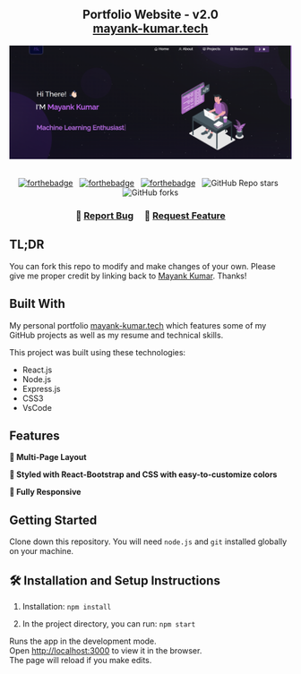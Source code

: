 <h2 align="center">
  Portfolio Website - v2.0<br/>
  <a href="https://mayank-kumar03.github.io/" target="_blank">mayank-kumar.tech</a>
</h2>
<div align="center">
  <img alt="Demo" src="./Images/readme-img1.png" />
</div>

<br/>

<center>

[![forthebadge](https://forthebadge.com/images/badges/built-with-love.svg)](https://forthebadge.com) &nbsp;
[![forthebadge](https://forthebadge.com/images/badges/made-with-javascript.svg)](https://forthebadge.com) &nbsp;
[![forthebadge](https://forthebadge.com/images/badges/open-source.svg)](https://forthebadge.com) &nbsp;
![GitHub Repo stars](https://img.shields.io/github/stars/mayank-kumar03/Portfolio?color=red&logo=github&style=for-the-badge) &nbsp;
![GitHub forks](https://img.shields.io/github/forks/mayank-kumar03/Portfolio?color=red&logo=github&style=for-the-badge)

</center>

<h3 align="center">
    🔹
    <a href="https://github.com/mayank-kumar03/Portfolio/issues">Report Bug</a> &nbsp; &nbsp;
    🔹
    <a href="https://github.com/mayank-kumar03/Portfolio/issues">Request Feature</a>
</h3>

## TL;DR

You can fork this repo to modify and make changes of your own. Please give me proper credit by linking back to [Mayank Kumar](https://github.com/mayank-kumar03/Portfolio). Thanks!

## Built With

My personal portfolio <a href="https://mayank-kumar03.github.io/" target="_blank">mayank-kumar.tech</a> which features some of my GitHub projects as well as my resume and technical skills.<br/>

This project was built using these technologies:

- React.js
- Node.js
- Express.js
- CSS3
- VsCode

## Features

**📖 Multi-Page Layout**

**🎨 Styled with React-Bootstrap and CSS with easy-to-customize colors**

**📱 Fully Responsive**

## Getting Started

Clone down this repository. You will need `node.js` and `git` installed globally on your machine.

## 🛠 Installation and Setup Instructions

1. Installation: `npm install`

2. In the project directory, you can run: `npm start`

Runs the app in the development mode.  
Open [http://localhost:3000](http://localhost:3000) to view it in the browser.  
The page will reload if you make edits.
